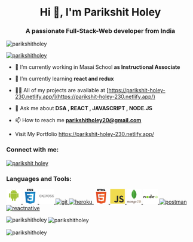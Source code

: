 <h1 align="center">Hi 👋, I'm Parikshit Holey</h1>
<h3 align="center">A passionate Full-Stack-Web developer from India</h3>

<p align="left"> <img src="https://komarev.com/ghpvc/?username=parikshitholey&label=Profile%20views&color=0e75b6&style=flat" alt="parikshitholey" /> </p>

<p align="left"> <a href="https://github.com/ryo-ma/github-profile-trophy"><img src="https://github-profile-trophy.vercel.app/?username=parikshitholey" alt="parikshitholey" /></a> </p>

- 🔭 I’m currently working in Masai School **as Instructional Associate**

- 🌱 I’m currently learning **react and redux**

- 👨‍💻 All of my projects are available at [https://parikshit-holey-230.netlify.app/](https://parikshit-holey-230.netlify.app/)

- 💬 Ask me about **DSA , REACT , JAVASCRIPT , NODE.JS**

- 📫 How to reach me **parikshitholey20@gmail.com**
- Visit My Portfolio  https://parikshit-holey-230.netlify.app/

<h3 align="left">Connect with me:</h3>
<p align="left">
<a href="https://instagram.com/parikshit holey" target="blank"><img align="center" src="https://raw.githubusercontent.com/rahuldkjain/github-profile-readme-generator/master/src/images/icons/Social/instagram.svg" alt="parikshit holey" height="30" width="40" /></a>
</p>

<h3 align="left">Languages and Tools:</h3>
<p align="left"> <a href="https://developer.android.com" target="_blank" rel="noreferrer"> <img src="https://raw.githubusercontent.com/devicons/devicon/master/icons/android/android-original-wordmark.svg" alt="android" width="40" height="40"/> </a> <a href="https://www.w3schools.com/css/" target="_blank" rel="noreferrer"> <img src="https://raw.githubusercontent.com/devicons/devicon/master/icons/css3/css3-original-wordmark.svg" alt="css3" width="40" height="40"/> </a> <a href="https://expressjs.com" target="_blank" rel="noreferrer"> <img src="https://raw.githubusercontent.com/devicons/devicon/master/icons/express/express-original-wordmark.svg" alt="express" width="40" height="40"/> </a> <a href="https://git-scm.com/" target="_blank" rel="noreferrer"> <img src="https://www.vectorlogo.zone/logos/git-scm/git-scm-icon.svg" alt="git" width="40" height="40"/> </a> <a href="https://heroku.com" target="_blank" rel="noreferrer"> <img src="https://www.vectorlogo.zone/logos/heroku/heroku-icon.svg" alt="heroku" width="40" height="40"/> </a> <a href="https://www.w3.org/html/" target="_blank" rel="noreferrer"> <img src="https://raw.githubusercontent.com/devicons/devicon/master/icons/html5/html5-original-wordmark.svg" alt="html5" width="40" height="40"/> </a> <a href="https://developer.mozilla.org/en-US/docs/Web/JavaScript" target="_blank" rel="noreferrer"> <img src="https://raw.githubusercontent.com/devicons/devicon/master/icons/javascript/javascript-original.svg" alt="javascript" width="40" height="40"/> </a> <a href="https://www.mongodb.com/" target="_blank" rel="noreferrer"> <img src="https://raw.githubusercontent.com/devicons/devicon/master/icons/mongodb/mongodb-original-wordmark.svg" alt="mongodb" width="40" height="40"/> </a> <a href="https://nodejs.org" target="_blank" rel="noreferrer"> <img src="https://raw.githubusercontent.com/devicons/devicon/master/icons/nodejs/nodejs-original-wordmark.svg" alt="nodejs" width="40" height="40"/> </a> <a href="https://postman.com" target="_blank" rel="noreferrer"> <img src="https://www.vectorlogo.zone/logos/getpostman/getpostman-icon.svg" alt="postman" width="40" height="40"/> </a> <a href="https://reactnative.dev/" target="_blank" rel="noreferrer"> <img src="https://reactnative.dev/img/header_logo.svg" alt="reactnative" width="40" height="40"/> </a> </p>

<p><img align="left" src="https://github-readme-stats.vercel.app/api/top-langs?username=parikshitholey&show_icons=true&locale=en&layout=compact" alt="parikshitholey" /></p>

<p>&nbsp;<img align="center" src="https://github-readme-stats.vercel.app/api?username=parikshitholey&show_icons=true&locale=en" alt="parikshitholey" /></p>

<p><img align="center" src="https://github-readme-streak-stats.herokuapp.com/?user=parikshitholey&" alt="parikshitholey" /></p>
